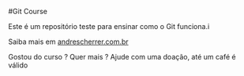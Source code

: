 #Git Course

Este é um repositório teste para ensinar como o Git funciona.i

Saiba mais em [andrescherrer.com.br](https://andrescherrer.com.br)

Gostou do curso ? Quer mais ? Ajude com uma doação, até um café é válido
